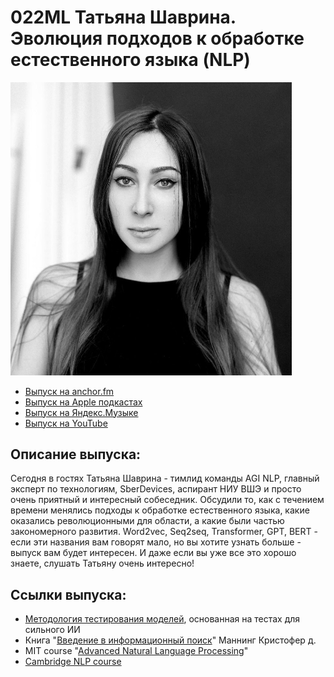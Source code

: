 # 022ML Татьяна Шаврина. Эволюция подходов к обработке естественного языка (NLP)

<img src="foto/Shavrina.png" width="450"/>

- [Выпуск на anchor.fm](https://anchor.fm/kmsrus/episodes/022-ML----------NLP-epvmlj)
- [Выпуск на Apple подкастах](https://podcasts.apple.com/ru/podcast/machine-learning-podcast/id1495052772?l=en&i=1000507882955)
- [Выпуск на Яндекс.Музыке](https://music.yandex.ru/album/9781458/track/77614378)
- [Выпуск на YouTube](https://youtu.be/2wSFaxq-piY)

## Описание выпуска:

Сегодня в гостях Татьяна Шаврина - тимлид команды AGI NLP, главный эксперт по технологиям, SberDevices, аспирант НИУ ВШЭ и просто очень приятный и интересный собеседник. Обсудили то, как с течением времени менялись подходы к обработке естественного языка, какие оказались революционными для области, а какие были частью закономерного развития. Word2vec, Seq2seq, Transformer, GPT, BERT - если эти названия вам говорят мало, но вы хотите узнать больше - выпуск вам будет интересен. И даже если вы уже все это хорошо знаете, слушать Татьяну очень интересно!

## Ссылки выпуска:

- [Методология тестирования моделей](https://russiansuperglue.com/), основанная на тестах для сильного ИИ
- Книга "[Введение в информационный поиск](https://www.ozon.ru/product/vvedenie-v-informatsionnyy-poisk-168021950/?utm_source=google&utm_medium=cpc&utm_campaign=RF_Product_Shopping_Books_newclients_super&gclid=CjwKCAiA9vOABhBfEiwATCi7GOdEOcDm_r9sxEWggOaUhpGnDaflijxaYDEXAjIsGpCKD1pAubW2exoCrf8QAvD_BwE)" Маннинг Кристофер д.
- MIT course "[Advanced Natural Language Processing](https://ocw.mit.edu/courses/electrical-engineering-and-computer-science/6-864-advanced-natural-language-processing-fall-2005/)"
- [Cambridge NLP course](https://www.cl.cam.ac.uk/teaching/1718/NLP/)
